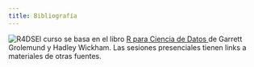 ```yaml
---
title: Bibliografía
---
```


<div class="clearfix">

<img src="https://d33wubrfki0l68.cloudfront.net/b88ef926a004b0fce72b2526b0b5c4413666a4cb/24a30/cover.png"
class="bib-img"
style="max-width:15%;min-width:40px;float:left;" alt="R4DS" />
<div class="bib-text">
El curso se basa en el libro <a href="http://es.r4ds.hadley.nz">R para Ciencia de Datos </a> de Garrett Grolemund y Hadley Wickham. Las sesiones presenciales tienen links a materiales de otras fuentes.

</div>
</div>
